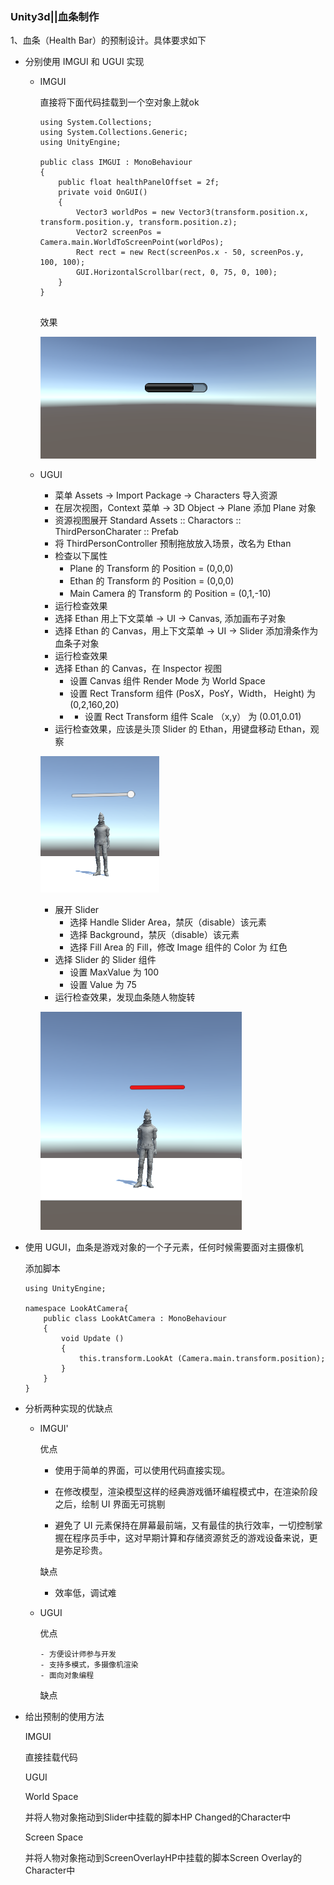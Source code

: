 ### Unity3d||血条制作

1、血条（Health Bar）的预制设计。具体要求如下

- 分别使用 IMGUI 和 UGUI 实现

  - IMGUI

    直接将下面代码挂载到一个空对象上就ok

    `````
    using System.Collections;
    using System.Collections.Generic;
    using UnityEngine;
    
    public class IMGUI : MonoBehaviour
    {
        public float healthPanelOffset = 2f;
        private void OnGUI()
        {
            Vector3 worldPos = new Vector3(transform.position.x, transform.position.y, transform.position.z);
            Vector2 screenPos = Camera.main.WorldToScreenPoint(worldPos);
            Rect rect = new Rect(screenPos.x - 50, screenPos.y, 100, 100);
            GUI.HorizontalScrollbar(rect, 0, 75, 0, 100);
        }
    }
    
    
    `````

    效果

    ![](img/1.PNG)

    

  - UGUI

    - 菜单 Assets -> Import Package -> Characters 导入资源
    - 在层次视图，Context 菜单 -> 3D Object -> Plane 添加 Plane 对象
    - 资源视图展开 Standard Assets :: Charactors :: ThirdPersonCharater :: Prefab
    - 将 ThirdPersonController 预制拖放放入场景，改名为 Ethan
    - 检查以下属性
      - Plane 的 Transform 的 Position = (0,0,0)
      - Ethan 的 Transform 的 Position = (0,0,0)
      - Main Camera 的 Transform 的 Position = (0,1,-10)
    - 运行检查效果
    - 选择 Ethan 用上下文菜单 -> UI -> Canvas, 添加画布子对象
    - 选择 Ethan 的 Canvas，用上下文菜单 -> UI -> Slider 添加滑条作为血条子对象
    - 运行检查效果
    - 选择 Ethan 的 Canvas，在 Inspector 视图
      - 设置 Canvas 组件 Render Mode 为 World Space
      - 设置 Rect Transform 组件 (PosX，PosY，Width， Height) 为 (0,2,160,20)
      - - 设置 Rect Transform 组件 Scale （x,y） 为 (0.01,0.01)
    - 运行检查效果，应该是头顶 Slider 的 Ethan，用键盘移动 Ethan，观察

     ![](img/3.PNG)

    - 展开 Slider
      - 选择 Handle Slider Area，禁灰（disable）该元素
      - 选择 Background，禁灰（disable）该元素
      - 选择 Fill Area 的 Fill，修改 Image 组件的 Color 为 红色
    - 选择 Slider 的 Slider 组件
      - 设置 MaxValue 为 100
      - 设置 Value 为 75
    - 运行检查效果，发现血条随人物旋转

    ![](img/4.PNG)

- 使用 UGUI，血条是游戏对象的一个子元素，任何时候需要面对主摄像机

  添加脚本

  ```
  using UnityEngine;
  
  namespace LookAtCamera{
      public class LookAtCamera : MonoBehaviour 
      {
          void Update () 
          {
              this.transform.LookAt (Camera.main.transform.position);
          }
      }
  }
  
  ```

  

- 分析两种实现的优缺点

  - IMGUI'

    优点

     - 使用于简单的界面，可以使用代码直接实现。

    - 在修改模型，渲染模型这样的经典游戏循环编程模式中，在渲染阶段之后，绘制 UI 界面无可挑剔
    - 避免了 UI 元素保持在屏幕最前端，又有最佳的执行效率，一切控制掌握在程序员手中，这对早期计算和存储资源贫乏的游戏设备来说，更是弥足珍贵。

    缺点

    - 效率低，调试难

  - UGUI

    优点

    	- 方便设计师参与开发
    	- 支持多模式，多摄像机渲染
    	- 面向对象编程

    缺点

- 给出预制的使用方法

  IMGUI

  直接挂载代码

  UGUI

  World Space

  并将人物对象拖动到Slider中挂载的脚本HP Changed的Character中

  Screen Space

  并将人物对象拖动到ScreenOverlayHP中挂载的脚本Screen Overlay的Character中